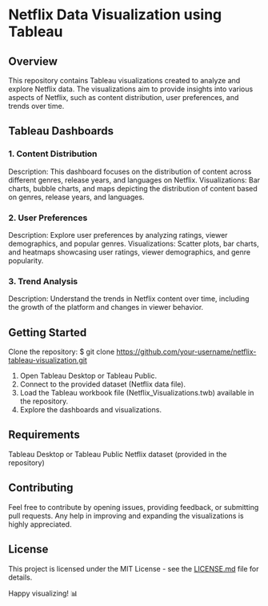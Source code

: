 # Netflix Data Visualization using Tableau
## Overview
This repository contains Tableau visualizations created to analyze and explore Netflix data. The visualizations aim to provide insights into various aspects of Netflix, such as content distribution, user preferences, and trends over time.

## Tableau Dashboards
### 1. Content Distribution
Description: This dashboard focuses on the distribution of content across different genres, release years, and languages on Netflix.
Visualizations: Bar charts, bubble charts, and maps depicting the distribution of content based on genres, release years, and languages.

### 2. User Preferences
Description: Explore user preferences by analyzing ratings, viewer demographics, and popular genres.
Visualizations: Scatter plots, bar charts, and heatmaps showcasing user ratings, viewer demographics, and genre popularity.

### 3. Trend Analysis
Description: Understand the trends in Netflix content over time, including the growth of the platform and changes in viewer behavior.

## Getting Started
Clone the repository:
$ git clone https://github.com/your-username/netflix-tableau-visualization.git
1. Open Tableau Desktop or Tableau Public.
2. Connect to the provided dataset (Netflix data file).
3. Load the Tableau workbook file (Netflix_Visualizations.twb) available in the repository.
4. Explore the dashboards and visualizations.

## Requirements
Tableau Desktop or Tableau Public
Netflix dataset (provided in the repository)

## Contributing
Feel free to contribute by opening issues, providing feedback, or submitting pull requests. Any help in improving and expanding the visualizations is highly appreciated.

## License
This project is licensed under the MIT License - see the [LICENSE.md](https://github.com/denizgulal/netflix-dataset-visualization/blob/main/LICENSE) file for details.

Happy visualizing! 📊




